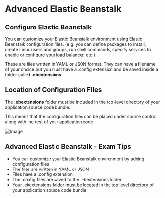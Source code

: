 # Advanced Elastic Beanstalk
## Configure Elastic Beanstalk
You can customize your Elastic Beanstalk environment using Elastic Beanstalk configuration files. (e.g. you can define packages to install, create Linux users and groups, run shell commands, specify services to enable or configure your load balancer, etc.)

These are files written in YAML or JSON format. They can have a filename of your choice but you must have a .config extension and be saved inside a folder called **.ebextensions**

## Location of Configuration Files
The **.ebextensions** folder must be included in the top-level directory of your application source code bundle.

This means that the configuration files can be placed under source control along with the rest of your application code

![Image](https://i.imgur.com/KPJaorl.jpg)

## Advanced Elastic Beanstalk - Exam Tips
- You can customize your Elastic Beanstalk environment by adding configuration files
- The files are written in YAML or JSON
- Files have a .config extension
- The .config files are saved to the .ebextensions folder
- Your .ebextensions folder must be located in the top level directory of your application source code bundle



